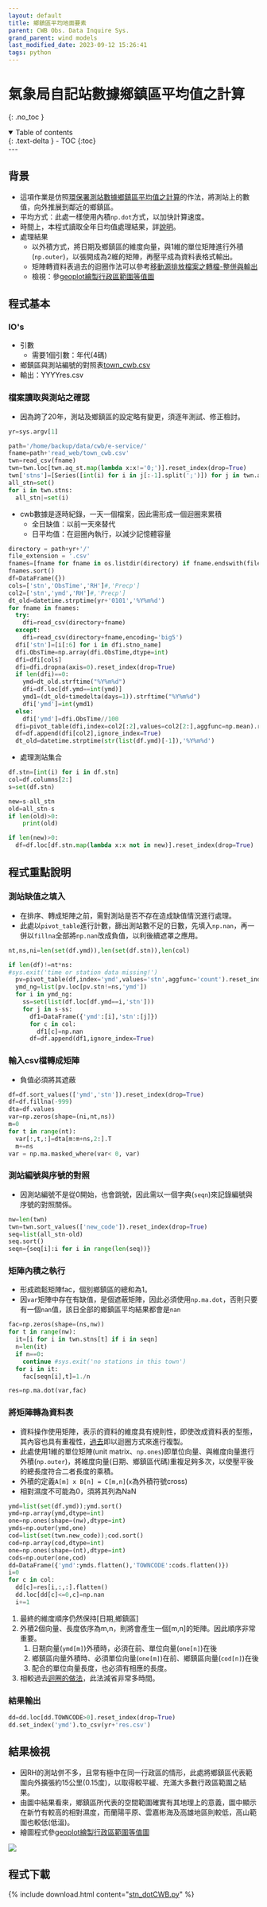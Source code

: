 ```yaml
---
layout: default
title: 鄉鎮區平均地面要素
parent: CWB Obs. Data Inquire Sys.
grand_parent: wind models
last_modified_date: 2023-09-12 15:26:41
tags: python
---
```


# 氣象局自記站數據鄉鎮區平均值之計算
{: .no_toc }

<details open markdown="block">
  <summary>
    Table of contents
  </summary>
  {: .text-delta }
- TOC
{:toc}
</details>
---

## 背景

- 這項作業是仿照[環保署測站數據鄉鎮區平均值之計算](https://sinotec2.github.io/Focus-on-Air-Quality/AQana/TWNAQ/stn_dot/)的作法，將測站上的數值，向外推展到鄰近的鄉鎮區。
- 平均方式：此處一樣使用內積`np.dot`方式，以加快計算速度。
- 時間上，本程式讀取全年日均值處理結果，詳[說明](https://sinotec2.github.io/Focus-on-Air-Quality/AQana/TWNAQ/daymean/)。
- 處理結果
  - 以外積方式，將日期及鄉鎮區的維度向量，與1維的單位矩陣進行外積(`np.outer`)，以張開成為2維的矩陣，再壓平成為資料表格式輸出。
  - 矩陣轉資料表過去的迴圈作法可以參考[移動源排放檔案之轉檔-整併與輸出][lineinc]
  - 檢視：參[geoplot繪製行政區範圍等值圖][geoplot]

## 程式基本

### IO's

- 引數
  - 需要1個引數：年代(4碼)
- 鄉鎮區與測站編號的對照表[town_cwb.csv][town_cwb.csv]
- 輸出：YYYYres.csv

### 檔案讀取與測站之確認

- 因為跨了20年，測站及鄉鎮區的設定略有變更，須逐年測試、修正檢討。

```python
yr=sys.argv[1]

path='/home/backup/data/cwb/e-service/'
fname=path+'read_web/town_cwb.csv'
twn=read_csv(fname)
twn=twn.loc[twn.aq_st.map(lambda x:x!='0;')].reset_index(drop=True)
twn['stns']=[Series([int(i) for i in j[:-1].split(';')]) for j in twn.aq_st]
all_stn=set()
for i in twn.stns:
  all_stn|=set(i)
```

- cwb數據是逐時紀錄，一天一個檔案，因此需形成一個迴圈來累積
  - 全日缺值：以前一天來替代
  - 日平均值：在迴圈內執行，以減少記憶體容量

```Python
directory = path+yr+'/'
file_extension = '.csv'
fnames=[fname for fname in os.listdir(directory) if fname.endswith(file_extension)]
fnames.sort()
df=DataFrame({})
cols=['stn','ObsTime','RH']#,'Precp']
col2=['stn','ymd','RH']#,'Precp']
dt_old=datetime.strptime(yr+'0101','%Y%m%d')
for fname in fnames:
  try:
    dfi=read_csv(directory+fname)
  except:
    dfi=read_csv(directory+fname,encoding='big5')
  dfi['stn']=[i[:6] for i in dfi.stno_name]
  dfi.ObsTime=np.array(dfi.ObsTime,dtype=int)
  dfi=dfi[cols]
  dfi=dfi.dropna(axis=0).reset_index(drop=True)
  if len(dfi)==0:
    ymd=dt_old.strftime("%Y%m%d")
    dfi=df.loc[df.ymd==int(ymd)]
    ymd1=(dt_old+timedelta(days=1)).strftime("%Y%m%d")
    dfi['ymd']=int(ymd1)
  else:
    dfi['ymd']=dfi.ObsTime//100
  dfi=pivot_table(dfi,index=col2[:2],values=col2[2:],aggfunc=np.mean).reset_index()
  df=df.append(dfi[col2],ignore_index=True)
  dt_old=datetime.strptime(str(list(df.ymd)[-1]),'%Y%m%d')
```

- 處理測站集合

```python
df.stn=[int(i) for i in df.stn]
col=df.columns[2:]
s=set(df.stn)

new=s-all_stn
old=all_stn-s
if len(old)>0:
    print(old)

if len(new)>0:
  df=df.loc[df.stn.map(lambda x:x not in new)].reset_index(drop=True)
```

## 程式重點說明

### 測站缺值之填入

- 在排序、轉成矩陣之前，需對測站是否不存在造成缺值情況進行處理。
- 此處以`pivot_table`進行計數，篩出測站數不足的日數，先填入`np.nan`，再一併以`fillna`全部將`np.nan`改成負值，以利後續遮罩之應用。

```python
nt,ns,ni=len(set(df.ymd)),len(set(df.stn)),len(col)

if len(df)!=nt*ns:
#sys.exit('time or station data missing!')
  pv=pivot_table(df,index='ymd',values='stn',aggfunc='count').reset_index()
  ymd_ng=list(pv.loc[pv.stn!=ns,'ymd'])
  for i in ymd_ng:
    ss=set(list(df.loc[df.ymd==i,'stn']))
    for j in s-ss:
      df1=DataFrame({'ymd':[i],'stn':[j]})
      for c in col:
        df1[c]=np.nan
      df=df.append(df1,ignore_index=True)
```

### 輸入csv檔轉成矩陣

- 負值必須將其遮蔽

```python
df=df.sort_values(['ymd','stn']).reset_index(drop=True)
df=df.fillna(-999)
dta=df.values
var=np.zeros(shape=(ni,nt,ns))
m=0
for t in range(nt):
  var[:,t,:]=dta[m:m+ns,2:].T
  m+=ns
var = np.ma.masked_where(var< 0, var)
```

### 測站編號與序號的對照

- 因測站編號不是從0開始，也會跳號，因此需以一個字典(`seqn`)來記錄編號與序號的對照關係。

```python
nw=len(twn)
twn=twn.sort_values(['new_code']).reset_index(drop=True)
seq=list(all_stn-old)
seq.sort()
seqn={seq[i]:i for i in range(len(seq))}
```

### 矩陣內積之執行

- 形成疏鬆矩陣fac，個別鄉鎮區的總和為1。
- 因`var`矩陣中存在有缺值，是個遮蔽矩陣，因此必須使用`np.ma.dot`，否則只要有一個`nan`值，該日全部的鄉鎮區平均結果都會是`nan`

```python
fac=np.zeros(shape=(ns,nw))
for t in range(nw):
  it=[i for i in twn.stns[t] if i in seqn]
  n=len(it)
  if n==0:
    continue #sys.exit('no stations in this town')
  for i in it:
    fac[seqn[i],t]=1./n

res=np.ma.dot(var,fac)
```

### 將矩陣轉為資料表

- 資料操作使用矩陣，表示的資料的維度具有規則性，即使改成資料表的型態，其內容也具有重複性，[過去][lineinc]即以迴圈方式來進行複製。
- 此處使用1維的單位矩陣(unit matrix、`np.ones`)即單位向量、與維度向量進行外積(`np.outer`)，將維度向量(日期、鄉鎮區代碼)重複足夠多次，以使壓平後的總長度符合二者長度的乘積。
- 外積的定義`A[m] x B[n] = C[m,n]`(`x`為外積符號cross)
- 相對濕度不可能為0，須將其列為NaN

```python
ymd=list(set(df.ymd));ymd.sort()
ymd=np.array(ymd,dtype=int)
one=np.ones(shape=(nw),dtype=int)
ymds=np.outer(ymd,one)
cod=list(set(twn.new_code));cod.sort()
cod=np.array(cod,dtype=int)
one=np.ones(shape=(nt),dtype=int)
cods=np.outer(one,cod)
dd=DataFrame({'ymd':ymds.flatten(),'TOWNCODE':cods.flatten()})
i=0
for c in col:
  dd[c]=res[i,:,:].flatten()
  dd.loc[dd[c]<=0,c]=np.nan
  i+=1
```

1. 最終的維度順序仍然保持[日期,鄉鎮區]
2. 外積2個向量、長度依序為m,n，則將會產生一個[m,n]的矩陣。因此順序非常重要。
   1. 日期向量(`ymd[m]`)外積時，必須在前、單位向量(`one[n]`)在後
   2. 鄉鎮區向量外積時、必須單位向量(`one[m]`)在前、鄉鎮區向量(`cod[n]`)在後
   3. 配合的單位向量長度，也必須有相應的長度。
3. 相較過去[迴圈的做法][lineinc]，此法減省非常多時間。

### 結果輸出

```python
dd=dd.loc[dd.TOWNCODE>0].reset_index(drop=True)
dd.set_index('ymd').to_csv(yr+'res.csv')
```

## 結果檢視

- 因RH的測站併不多，且常有極中在同一行政區的情形，此處將鄉鎮區代表範圍向外擴張約15公里(0.15度)，以取得較平緩、充滿大多數行政區範圍之結果。
- 由圖中結果看來，鄉鎮區所代表的空間範圍確實有其地理上的意義，圖中顯示在新竹有較高的相對濕度，而蘭陽平原、雲嘉彬海及高雄地區則較低，高山範圍也較低(低溫)。
- 繪圖程式參[geoplot繪製行政區範圍等值圖][geoplot]

![](https://github.com/sinotec2/Focus-on-Air-Quality/raw/main/attachments/2023-09-12-14-39-32.png)

## 程式下載

{% include download.html content="[stn_dotCWB.py](https://github.com/sinotec2/Focus-on-Air-Quality/blob/main/wind_models/CODiS/stn_dotCWB.py)" %}

[town_cwb.csv]: https://github.com/sinotec2/Focus-on-Air-Quality/blob/main/AQana/GAQuality/NCAR_ACOM/CAM_pys/town_cwb.csv "鄉鎮區與測站編號的對照表"
[geoplot]: https://sinotec2.github.io/Focus-on-Air-Quality/utilities/Graphics/matplotlib/choropleth_geoplot/ "geoplot繪製行政區範圍等值圖"
[lineinc]: https://sinotec2.github.io/Focus-on-Air-Quality/EmisProc/line/lineinc/#整併與輸出 "移動源排放檔案之轉檔-整併與輸出"